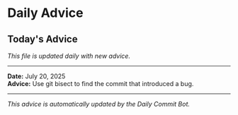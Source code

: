 # Daily Advice

## Today's Advice
*This file is updated daily with new advice.*

---

**Date:** July 20, 2025  
**Advice:** Use git bisect to find the commit that introduced a bug.

---

*This advice is automatically updated by the Daily Commit Bot.*
